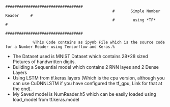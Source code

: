                                                    ##################################
                                                   #       Simple Number Reader     #
                                                   #		using *TF*              #
                                                   ##################################

				%This Code contains as ipynb File which is the source code for a Number Reader using Tensorflow and Keras.%


- The Dataset used is MNIST Dataset which contains 28*28 sized Pictures of handwritten digits.
- Building a Sequential model which contains 2 RNN layes and 2 Dense Layers
- Using LSTM from tf.keras.layers (Which is the cpu version, although you can use CuDNNLSTM if you have configured the tf_gpu, Link for that at the end).
- My Saved model is NumReader.h5 which can be easily loaded using load_model from tf.keras.model

